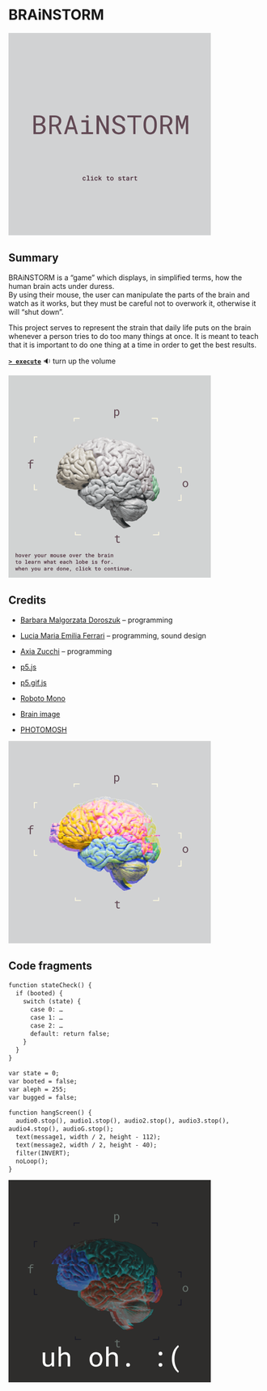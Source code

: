 # BRAiNSTORM

![Figure 1](https://github.com/luferrari/BRAiNSTORM/raw/master/readme/fig1.png "Fig. 1: Start screen")



## Summary

BRAiNSTORM is a &ldquo;game&rdquo; which displays, in simplified terms, how the human brain acts under duress.  
By using their mouse, the user can manipulate the parts of the brain and watch as it works, but they must be careful not to overwork it, otherwise it will &ldquo;shut down&rdquo;.

This project serves to represent the strain that daily life puts on the brain whenever a person tries to do too many things at once. It is meant to teach that it is important to do one thing at a time in order to get the best results.

[**`> execute`**](https://luferrari.github.io/BRAiNSTORM/) :sound: turn up the volume

![Figure 2](https://github.com/luferrari/BRAiNSTORM/raw/master/readme/fig2.gif "Fig. 2: Map screen")



## Credits

* [Barbara Malgorzata Doroszuk](https://github.com/doroszukb) &ndash; programming
* [Lucia Maria Emilia Ferrari](https://github.com/luferrari) &ndash; programming, sound design
* [Axia Zucchi](https://github.com/axiazucchi) &ndash; programming


* [p5.js](https://github.com/processing/p5.js)
* [p5.gif.js](https://github.com/antiboredom/p5.gif.js/tree/master)
* [Roboto Mono](https://fonts.google.com/specimen/Roboto+Mono)
* [Brain image](https://newsroom.clevelandclinic.org/2017/06/29/cleveland-clinic-researcher-receives-3-4-m-nih-grant-for-epilepsy-surgery-research/)
* [PHOTOMOSH](https://photomosh.com/)

![Figure 3](https://github.com/luferrari/BRAiNSTORM/raw/master/readme/fig3.png "Fig. 3: Play screen")



## Code fragments

```p5js
function stateCheck() {
  if (booted) {
    switch (state) {
      case 0: …
      case 1: …
      case 2: …
      default: return false;
    }
  }
}
```

```p5js
var state = 0;
var booted = false;
var aleph = 255;
var bugged = false;
```

```p5js
function hangScreen() {
  audio0.stop(), audio1.stop(), audio2.stop(), audio3.stop(), audio4.stop(), audioG.stop();
  text(message1, width / 2, height - 112);
  text(message2, width / 2, height - 40);
  filter(INVERT);
  noLoop();
}
```

![Figure 4](https://github.com/luferrari/BRAiNSTORM/raw/master/readme/fig4.png "Fig. 4: uh oh :(")
